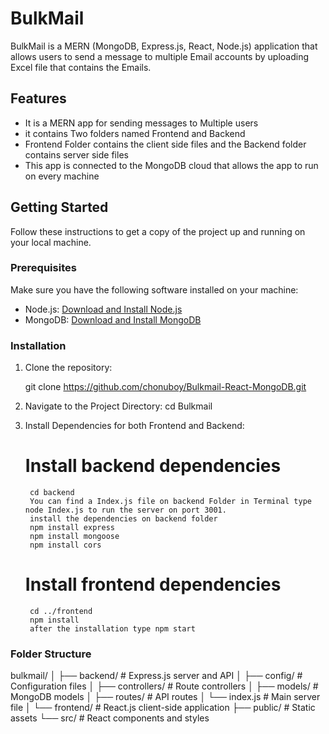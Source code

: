 # BulkMail

BulkMail is a MERN (MongoDB, Express.js, React, Node.js) application that allows users to send a message to multiple Email accounts by uploading Excel file that contains the Emails.

## Features

- It is a MERN app for sending messages to Multiple users
- it contains Two folders named Frontend and Backend
- Frontend Folder contains the client side files and the Backend folder contains server side files
- This app is connected to the MongoDB cloud that allows the app to run on every machine

## Getting Started

Follow these instructions to get a copy of the project up and running on your local machine.

### Prerequisites

Make sure you have the following software installed on your machine:

- Node.js: [Download and Install Node.js](https://nodejs.org/)
- MongoDB: [Download and Install MongoDB](https://www.mongodb.com/try/download/community)

### Installation

1. Clone the repository:

   git clone https://github.com/chonuboy/Bulkmail-React-MongoDB.git

2. Navigate to the Project Directory:
   cd Bulkmail

3. Install Dependencies for both Frontend and Backend:
   # Install backend dependencies
        cd backend
        You can find a Index.js file on backend Folder in Terminal type node Index.js to run the server on port 3001.
        install the dependencies on backend folder
        npm install express
        npm install mongoose
        npm install cors
        

   # Install frontend dependencies
        cd ../frontend
        npm install
        after the installation type npm start

### Folder Structure

bulkmail/
│
├── backend/          # Express.js server and API
│   ├── config/       # Configuration files
│   ├── controllers/  # Route controllers
│   ├── models/       # MongoDB models
│   ├── routes/       # API routes
│   └── index.js      # Main server file
│
└── frontend/          # React.js client-side application
    ├── public/       # Static assets
    └── src/          # React components and styles
